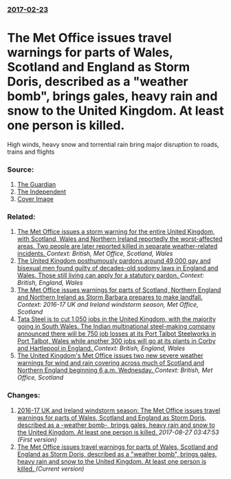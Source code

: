 ### [2017-02-23](/news/2017/02/23/index.md)

# The Met Office issues travel warnings for parts of Wales, Scotland and England as Storm Doris, described as a "weather bomb", brings gales, heavy rain and snow to the United Kingdom. At least one person is killed. 

High winds, heavy snow and torrential rain bring major disruption to roads, trains and flights


### Source:

1. [The Guardian](https://www.theguardian.com/uk-news/2017/feb/23/flights-cancelled-as-storm-doris-arrives)
2. [The Independent](http://www.independent.co.uk/news/uk/home-news/storm-doris-woman-killed-latest-wolverhampton-city-centre-high-street-gale-force-winds-rain-extreme-a7595331.html)
2. [Cover Image](https://i.guim.co.uk/img/media/34c89435cfab2daa469f99bd255d0cbbb49118a7/0_229_3430_2057/master/3430.jpg?w=1200&amp;h=630&amp;q=55&amp;auto=format&amp;usm=12&amp;fit=crop&amp;crop=faces%2Centropy&amp;bm=normal&amp;ba=bottom%2Cleft&amp;blend64=aHR0cHM6Ly91cGxvYWRzLmd1aW0uY28udWsvMjAxNi8wNS8yNS9vdmVybGF5LWxvZ28tMTIwMC05MF9vcHQucG5n&amp;s=2f7cefe05011515448aa85e5486b20fe)

### Related:

1. [The Met Office issues a storm warning for the entire United Kingdom, with Scotland, Wales and Northern Ireland reportedly the worst-affected areas. Two people are later reported killed in separate weather-related incidents. ](/news/2012/01/3/the-met-office-issues-a-storm-warning-for-the-entire-united-kingdom-with-scotland-wales-and-northern-ireland-reportedly-the-worst-affected.md) _Context: British, Met Office, Scotland, Wales_
2. [The United Kingdom posthumously pardons around 49,000 gay and bisexual men found guilty of decades-old sodomy laws in England and Wales. Those still living can apply for a statutory pardon. ](/news/2017/01/31/the-united-kingdom-posthumously-pardons-around-49-000-gay-and-bisexual-men-found-guilty-of-decades-old-sodomy-laws-in-england-and-wales-tho.md) _Context: British, England, Wales_
3. [The Met Office issues warnings for parts of Scotland, Northern England and Northern Ireland as Storm Barbara prepares to make landfall. ](/news/2016/12/20/the-met-office-issues-warnings-for-parts-of-scotland-northern-england-and-northern-ireland-as-storm-barbara-prepares-to-make-landfall.md) _Context: 2016-17 UK and Ireland windstorm season, Met Office, Scotland_
4. [Tata Steel is to cut 1,050 jobs in the United Kingdom, with the majority going in South Wales. The Indian multinational steel-making company announced there will be 750 job losses at its Port Talbot Steelworks in Port Talbot, Wales while another 300 jobs will go at its plants in Corby and Hartlepool in England. ](/news/2016/01/18/tata-steel-is-to-cut-1-050-jobs-in-the-united-kingdom-with-the-majority-going-in-south-wales-the-indian-multinational-steel-making-company.md) _Context: British, England, Wales_
5. [The United Kingdom's Met Office issues two new severe weather warnings for wind and rain covering across much of Scotland and Northern England beginning 6 a.m. Wednesday. ](/news/2015/12/8/the-united-kingdom-s-met-office-issues-two-new-severe-weather-warnings-for-wind-and-rain-covering-across-much-of-scotland-and-northern-engla.md) _Context: British, Met Office, Scotland_

### Changes:

1. [2016-17 UK and Ireland windstorm season: The Met Office issues travel warnings for parts of Wales, Scotland and England as Storm Doris, described as a -weather bomb-, brings gales, heavy rain and snow to the United Kingdom. At least one person is killed. ](/news/2017/02/23/2016-17-uk-and-ireland-windstorm-season-the-met-office-issues-travel-warnings-for-parts-of-wales-scotland-and-england-as-storm-doris-de.md) _2017-08-27 03:47:53 (First version)_
1. [The Met Office issues travel warnings for parts of Wales, Scotland and England as Storm Doris, described as a "weather bomb", brings gales, heavy rain and snow to the United Kingdom. At least one person is killed. ](/news/2017/02/23/the-met-office-issues-travel-warnings-for-parts-of-wales-scotland-and-england-as-storm-doris-described-as-a-aweather-bomba-brings-gal.md) _(Current version)_
